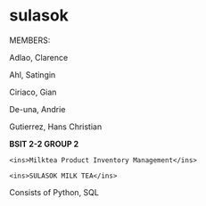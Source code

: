 # sulasok
MEMBERS:

Adlao, Clarence

Ahl, Satingin

Ciriaco, Gian

De-una, Andrie

Gutierrez, Hans Christian

**BSIT 2-2 GROUP 2**

	<ins>Milktea Product Inventory Management</ins>

	<ins>SULASOK MILK TEA</ins> 

Consists of Python, SQL
